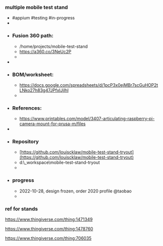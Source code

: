 ### multiple mobile test stand
- #appium #testing #in-progress
-
- ### Fusion 360 path:
	- /home/projects/mobile-test-stand
	- https://a360.co/3NeUc2P
	-
-
- ### BOM/worksheet:
	- https://docs.google.com/spreadsheets/d/1pcP3x0ejMBr7scGuHOP2tLNko27h83g47JPfxIJjlhI
	-
- ### References:
	- https://www.printables.com/model/3407-articulating-raspberry-pi-camera-mount-for-prusa-m/files
-
- ### Repository
	- [https://github.com/louiscklaw/mobile-test-stand-tryout](https://github.com/louiscklaw/mobile-test-stand-tryout)
	- d:\\_workspace\mobile-test-stand-tryout
	-
- ### progress
	- 2022-10-28, design frozen, order 2020 profile @taobao
	-

### ref for stands

https://www.thingiverse.com/thing:1471349

https://www.thingiverse.com/thing:1478760

https://www.thingiverse.com/thing:706035
